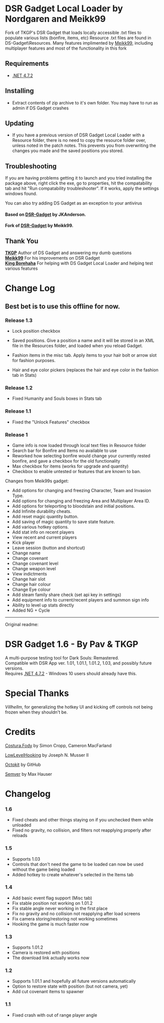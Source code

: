 # DSR Gadget Local Loader by Nordgaren and Meikk99

 Fork of TKGP's DSR Gadget that loads locally accessible .txt files to populate various lists (bonfire, items, etc) Resource .txt files are found in DS-Gadget\Resources.
Many features implimented by [Meikk99](https://github.com/Meikk99/DSR-Gadget), including multiplayer features and most of the functionality in this fork

## Requirements
* [.NET 4.7.2](https://www.microsoft.com/net/download/thank-you/net472)

## Installing

* Extract contents of zip archive to it's own folder. You may have to run as admin if DS Gadget crashes

## Updating

* If you have a previous version of DSR Gadget Local Loader with a Resource folder, there is no need to copy the resource folder over, unless noted in the patch notes. This prevents you from overwriting the changes you made and the saved positions you stored.

## Troubleshooting
If you are having problems getting it to launch and you tried installing the package above, right click the exe, go to properties, hit the compatability tab and hit "Run compatability troubleshooter". If it works, apply the settings windows found.

You can also try adding DS Gadget as an exception to your antivirus

#### Based on [DSR-Gadget](https://github.com/JKAnderson/DSR-Gadget) by JKAnderson.
#### Fork of [DSR-Gadget](https://github.com/Meikk99/DSR-Gadget) by Meikk99.

## Thank You
**[TKGP](https://github.com/JKAnderson/)** Author of DS Gadget and answering my dumb questions  
**[Meikk99](https://github.com/Meikk99/)** For his improvements on DSR Gadget  
**[King Borehaha](https://github.com/kingborehaha/)** For helping with DS Gadget Local Loader and helping test various features  

# Change Log

## **Best bet is to use this offline for now.**
### Release 1.3

* Lock position checkbox  

* Saved positions. Give a position a name and it will be stored in an XML file in the Resources folder, and loaded when you reload Gadget.  

* Fashion items in the misc tab. Apply items to your hair bolt or arrow slot for fashion purposes.  

* Hair and eye color pickers (replaces the hair and eye color in the fashion tab in Stats)  

### Release 1.2

* Fixed Humanity and Souls boxes in Stats tab  

### Release 1.1

* Fixed the "Unlock Features" checkbox  

### Release 1

* Game info is now loaded through local text files in Resource folder  
* Search bar for Bonfire and Items no available to use  
* Reworked how selecting bonfire would change your currently rested bonfire, and gave a checkbox for the old functionality  
* Max checkbox for items (works for upgrade and quantity)  
* Checkbox to enable untested or features that are known to ban.  

Changes from Meik99s gadget:  
* Add options for changing and freezing Character, Team and Invasion Type.  
* Add options for changing and freezing Area and Multiplayer Area ID.  
* Add options for teleporting to bloodstain and initial positions.  
* Add Infinite durability cheats.  
* Add reset magic quantity button.  
* Add saving of magic quantity to save state feature.  
* Add various hotkey options.  
* Add stat info on recent players  
* View recent and current players  
* Kick player  
* Leave session (button and shortcut)  
* Change name  
* Change covenant  
* Change covenant level  
* Change weapon level  
* View indictments  
* Change hair slot  
* Change hair colour  
* Change Eye colour  
* Add steam family share check (set api key in settings)  
* Add equipment info to current/recent players and summon sign info  
* Ability to level up stats directly  
* Added NG + Cycle  



--------------------------------------------------------------------------------------------------------------------------------------
Original readme:

# DSR Gadget 1.6 - By Pav & TKGP
A multi-purpose testing tool for Dark Souls: Remastered.  
Compatible with DSR App ver. 1.01, 1.01.1, 1.01.2, 1.03, and possibly future versions.  
Requires [.NET 4.7.2](https://www.microsoft.com/net/download/thank-you/net472) - Windows 10 users should already have this.

# Special Thanks
*Villhellm*, for generalizing the hotkey UI and kicking off controls not being frozen when they shouldn't be.

# Credits
[Costura.Fody](https://github.com/Fody/Costura) by Simon Cropp, Cameron MacFarland

[LowLevelHooking](https://github.com/jnm2/LowLevelHooking) by Joseph N. Musser II

[Octokit](https://github.com/octokit/octokit.net) by GitHub

[Semver](https://github.com/maxhauser/semver) by Max Hauser

# Changelog
### 1.6
* Fixed cheats and other things staying on if you unchecked them while unloaded
* Fixed no gravity, no collision, and filters not reapplying properly after reloads

### 1.5
* Supports 1.03
* Controls that don't need the game to be loaded can now be used without the game being loaded
* Added hotkey to create whatever's selected in the Items tab
	
### 1.4
* Add basic event flag support (Misc tab)
* Fix stable position not working on 1.01.2
* Fix stable angle never working in the first place
* Fix no gravity and no collision not reapplying after load screens
* Fix camera storing/restoring not working sometimes
* Hooking the game is much faster now

### 1.3
* Supports 1.01.2
* Camera is restored with positions
* The download link actually works now

### 1.2
* Supports 1.01.1 and hopefully all future versions automatically
* Option to restore state with position (but not camera, yet)
* Add cut covenant items to spawner

### 1.1
* Fixed crash with out of range player angle
